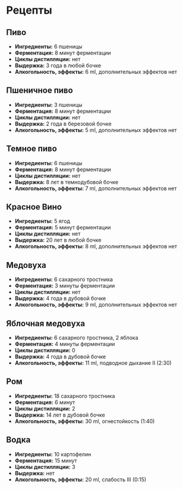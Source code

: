 # Рецепты
## Пиво
* **Ингредиенты:** 6 пшеницы
* **Ферментация:** 8 минут ферментации
* **Циклы дистилляции:** нет
* **Выдержка:** 3 года в любой бочке
* **Алкогольность, эффекты:** 6 ml, дополнительных эффектов нет

## Пшеничное пиво
* **Ингредиенты:** 3 пшеницы
* **Ферментация:** 8 минут ферментации
* **Циклы дистилляции:** нет
* **Выдержка:** 2 года в березовой бочке
* **Алкогольность, эффекты:** 5 ml, дополнительных эффектов нет

## Темное пиво
* **Ингредиенты:** 6 пшеницы
* **Ферментация:** 8 минут ферментации
* **Циклы дистилляции:** нет
* **Выдержка:** 8 лет в темнодубовой бочке
* **Алкогольность, эффекты:** 7 ml, дополнительных эффектов нет

## Красное Вино
* **Ингредиенты:** 5 ягод
* **Ферментация:** 5 минут ферментации
* **Циклы дистилляции:** нет
* **Выдержка:** 20 лет в любой бочке
* **Алкогольность, эффекты:** 8 ml, дополнительных эффектов нет

## Медовуха
* **Ингредиенты:** 6 сахарного тростника
* **Ферментация:** 3 минуты ферментации
* **Циклы дистилляции:** нет
* **Выдержка:** 4 года в дубовой бочке
* **Алкогольность, эффекты:** 9 ml, дополнительных эффектов нет

## Яблочная медовуха
* **Ингредиенты:** 6 сахарного тростника, 2 яблока
* **Ферментация:** 4 минуты ферментации
* **Циклы дистилляции:** 0
* **Выдержка:** 4 года в дубовой бочке
* **Алкогольность, эффекты:** 11 ml, подводное дыхание II (2:30)

## Ром
* **Ингредиенты:** 18 сахарного тростника
* **Ферментация:** 6 минут
* **Циклы дистилляции:** 2
* **Выдержка:** 14 лет в дубовой бочке
* **Алкогольность, эффекты:** 30 ml, огнестойкость (1:40)

## Водка
* **Ингредиенты:** 10 картофелин
* **Ферментация:** 15 минут
* **Циклы дистилляции:** 3
* **Выдержка:** нет
* **Алкогольность, эффекты:** 20 ml, слабость III (0:15)
